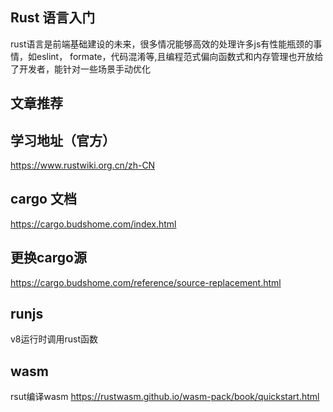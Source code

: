 ## Rust 语言入门
rust语言是前端基础建设的未来，很多情况能够高效的处理许多js有性能瓶颈的事情，如eslint， formate，代码混淆等,且编程范式偏向函数式和内存管理也开放给了开发者，能针对一些场景手动优化

## 文章推荐

## 学习地址（官方）
https://www.rustwiki.org.cn/zh-CN
## cargo 文档
https://cargo.budshome.com/index.html
## 更换cargo源
https://cargo.budshome.com/reference/source-replacement.html
## runjs
v8运行时调用rust函数

## wasm 
rsut编译wasm
https://rustwasm.github.io/wasm-pack/book/quickstart.html

